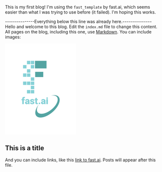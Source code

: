 This is my first blog! I'm using the `fast_template` by fast.ai, which seems easier than what I was trying to use before (it failed). I'm hoping this works.

---------------Everything below this line was already here.---------------<br>
Hello and welcome to this blog. Edit the `index.md` file to change this content. All pages on the blog, including this one, use [Markdown](https://guides.github.com/features/mastering-markdown/). You can include images:

![Image of fast.ai logo](images/logo.png)

## This is a title

And you can include links, like this [link to fast.ai](https://www.fast.ai). Posts will appear after this file. 
